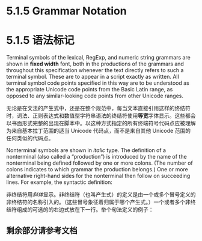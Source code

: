 # 5.1.5 Grammar Notation

# 5.1.5 语法标记

Terminal symbols of the lexical, RegExp, and numeric string grammars are shown in **fixed width** font, both in the productions of the grammars and throughout this specification whenever the text directly refers to such a terminal symbol. These are to appear in a script exactly as written. All terminal symbol code points specified in this way are to be understood as the appropriate Unicode code points from the Basic Latin range, as opposed to any similar-looking code points from other Unicode ranges.

无论是在文法的产生式中，还是在整个规范中，每当文本直接引用这样的终结符时，词法、正则表达式和数值型字符串语法的终结符使用**等宽**字体显示。这些都会以书面形式完整的出现在脚本中。以这种方式指定的所有终端符号代码点应被理解为来自基本拉丁范围的适当 Unicode 代码点，而不是来自其他 Unicode 范围的任何类似的代码点。

Nonterminal symbols are shown in <i>italic</i> type. The definition of a nonterminal (also called a “production”) is introduced by the name of the nonterminal being defined followed by one or more colons. (The number of colons indicates to which grammar the production belongs.) One or more alternative right-hand sides for the nonterminal then follow on succeeding lines. For example, the syntactic definition:

非终结符用*斜体*显示。非终结符（也叫产生式）的定义是由一个或多个冒号定义的非终结符的名称引入的。（这些冒号象征着归属于哪个产生式。）一个或者多个非终结符组成的可选的的右边式放在下一行。举个句法定义的例子：

## 剩余部分请参考文档
